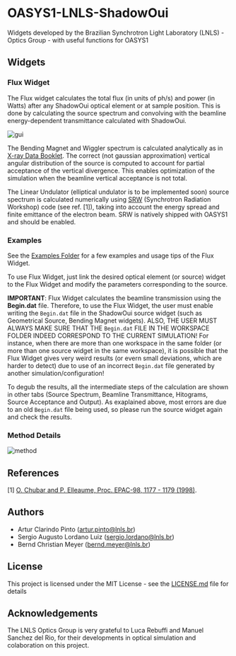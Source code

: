 # OASYS1-LNLS-ShadowOui
Widgets developed by the Brazilian Synchrotron Light Laboratory (LNLS) - Optics Group - with useful functions for OASYS1 

## Widgets

### Flux Widget
The Flux widget calculates the total flux (in units of ph/s) and power (in Watts) after any ShadowOui optical element or at sample position. This is done by calculating the source spectrum and convolving with the beamline energy-dependent transmittance calculated with ShadowOui.

![gui](https://github.com/oasys-lnls-kit/OASYS1-LNLS-ShadowOui/blob/master/images/FluxWidgetGUI.png "GUI")

The Bending Magnet and Wiggler spectrum is calculated analytically as in [X-ray Data Booklet](http://xdb.lbl.gov/). The correct (not gaussian approximation) vertical angular distribution of the source is computed to account for partial acceptance of the vertical divergence. This enables optimization of the simulation when the beamline vertical acceptance is not total. 

The Linear Undulator (elliptical undulator is to be implemented soon) source spectrum is calculated numerically using [SRW](https://github.com/ochubar/SRW) (Synchrotron Radiation Workshop) code (see ref. [1]), taking into account the energy spread and finite emittance of the electron beam. SRW is natively shipped with OASYS1 and should be enabled.

### Examples 

See the [Examples Folder](examples) for a few examples and usage tips of the Flux Widget.

To use Flux Widget, just link the desired optical element (or source) widget to the Flux Widget and modify the parameters corresponding to the source.

**IMPORTANT**: Flux Widget calculates the beamline transmission using the **Begin.dat** file. Therefore, to use the Flux Widget, the user must enable writing the `Begin.dat` file in the ShadowOui source widget (such as Geometrical Source, Bending Magnet widgets). 
ALSO, THE USER MUST ALWAYS MAKE SURE THAT THE `Begin.dat` FILE IN THE WORKSPACE FOLDER INDEED CORRESPOND TO THE CURRENT SIMULATION! For instance, when there are more than one workspace in the same folder (or more than one source widget in the same workspace), it is possible that the Flux Widget gives very weird results (or evern small deviations, which are harder to detect) due to use of an incorrect `Begin.dat` file generated by another simulation/configuration! 

To degub the results, all the intermediate steps of the calculation are shown in other tabs (Source Spectrum, Beamline Transmittance, Hitograms, Source Acceptance and Output). As exaplained above, most errors are due to an old `Begin.dat` file being used, so please run the source widget again and check the results.

### Method Details

![method](https://github.com/oasys-lnls-kit/OASYS1-LNLS-ShadowOui/blob/master/images/flux_method.png "Flux Method")

## References

[1] [O. Chubar and P. Elleaume, Proc. EPAC-98, 1177 - 1179 (1998)](https://accelconf.web.cern.ch/AccelConf/e98/PAPERS/THP01G.PDF).

## Authors

- Artur Clarindo Pinto (artur.pinto@lnls.br)
- Sergio Augusto Lordano Luiz (sergio.lordano@lnls.br)
- Bernd Christian Meyer (bernd.meyer@lnls.br)

## License

This project is licensed under the MIT License - see the [LICENSE.md](LICENSE.md) file for details

## Acknowledgements

The LNLS Optics Group is very grateful to Luca Rebuffi and Manuel Sanchez del Rio, for their developments in optical simulation and colaboration on this project. 
